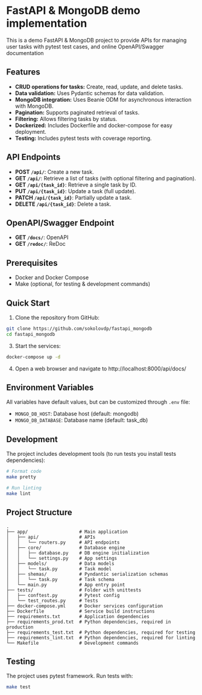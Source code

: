 # FastAPI & MongoDB demo implementation

This is a demo FastAPI & MongoDB  project to provide APIs for managing user tasks with pytest test cases, and online OpenAPI/Swagger documentation

## Features

- **CRUD operations for tasks:** Create, read, update, and delete tasks.
- **Data validation:** Uses Pydantic schemas for data validation.
- **MongoDB integration:** Uses Beanie ODM for asynchronous interaction with MongoDB.
- **Pagination:** Supports paginated retrieval of tasks.
- **Filtering:** Allows filtering tasks by status.
- **Dockerized:** Includes Dockerfile and docker-compose for easy deployment.
- **Testing:** Includes pytest tests with coverage reporting.

## API Endpoints

- **POST `/api/`**: Create a new task.
- **GET `/api/`**: Retrieve a list of tasks (with optional filtering and pagination).
- **GET `/api/{task_id}`**: Retrieve a single task by ID.
- **PUT `/api/{task_id}`**: Update a task (full update).
- **PATCH `/api/{task_id}`**: Partially update a task.
- **DELETE `/api/{task_id}`**: Delete a task.

## OpenAPI/Swagger Endpoint

- **GET `/docs/`**: OpenAPI
- **GET `/redoc/`**: ReDoc

## Prerequisites

- Docker and Docker Compose
- Make (optional, for testing & development commands)

## Quick Start

1. Clone the repository from GitHub:
```bash
git clone https://github.com/sokolovdp/fastapi_mongodb
cd fastapi_mongodb
```
3. Start the services:
```bash
docker-compose up -d
```
4. Open a web browser and navigate to http://localhost:8000/api/docs/


## Environment Variables

All variables have default values, but can be customized through `.env` file:

- `MONGO_DB_HOST`: Database host (default: mongodb)
- `MONGO_DB_DATABASE`: Database name (default: task_db)


## Development

The project includes development tools (to run tests you install tests dependencies):

```bash
# Format code
make pretty

# Run linting
make lint
```

## Project Structure

```
.
├── app/                   # Main application
│   ├── api/               # APIs
│   │   └── routers.py     # API endpoints
│   ├── core/              # Database engine
│   │   ├── database.py    # DB engine initialization
│   │   └── settings.py    # App settings
│   ├── models/            # Data models
│   │   └── task.py        # Task model
│   ├── shemas/            # Pyndantic serialization schemas
│   │   └── task.py        # Task schema
│   └── main.py            # App entry point
├── tests/                 # Folder with unittests
│   ├── conftest.py        # Pytest config
│   └── test_routes.py     # Tests
├── docker-compose.yml     # Docker services configuration
├── Dockerfile             # Service build instructions
├── requirements.txt       # Application dependencies
├── requirements_prod.txt  # Python dependencies, required in production
├── requirements_test.txt  # Python dependencies, required for testing
├── requirements_lint.txt  # Python dependencies, required for linting
└── Makefile               # Development commands
```

## Testing

The project uses pytest framework. Run tests with:

```bash
make test
```
